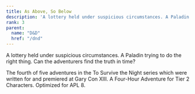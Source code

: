 ```yaml
---
title: As Above, So Below
description: 'A lottery held under suspicious circumstances. A Paladin trying to do the right thing. Can the adventurers find the truth in time?'
rank: 3
parent:
  name: "D&D"
  href: "/dnd"
---
```


A lottery held under suspicious circumstances. A Paladin trying to do the right thing. Can the adventurers find the truth in time?

The fourth of five adventures in the To Survive the Night series which were written for and premiered at Gary Con XIII. A Four-Hour Adventure for Tier 2 Characters. Optimized for APL 8.
